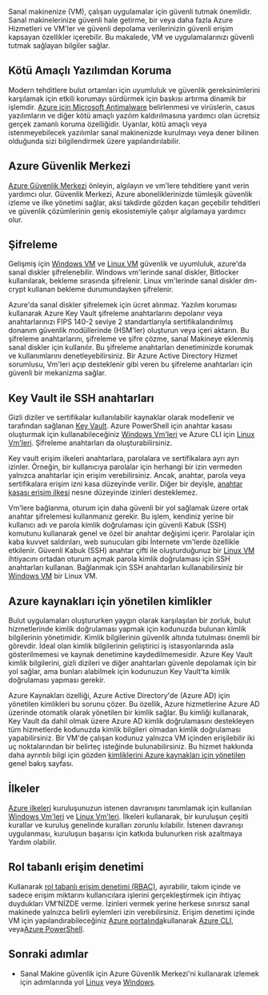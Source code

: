 Sanal makinenize (VM), çalışan uygulamalar için güvenli tutmak önemlidir. Sanal makinelerinize güvenli hale getirme, bir veya daha fazla Azure Hizmetleri ve VM'ler ve güvenli depolama verilerinizin güvenli erişim kapsayan özellikler içerebilir. Bu makalede, VM ve uygulamalarınızı güvenli tutmak sağlayan bilgiler sağlar.

## <a name="antimalware"></a>Kötü Amaçlı Yazılımdan Koruma

Modern tehditlere bulut ortamları için uyumluluk ve güvenlik gereksinimlerini karşılamak için etkili korumayı sürdürmek için baskısı artırma dinamik bir işlemdir. [Azure için Microsoft Antimalware](../articles/security/azure-security-antimalware.md) belirlenmesi ve virüslerin, casus yazılımların ve diğer kötü amaçlı yazılım kaldırılmasına yardımcı olan ücretsiz gerçek zamanlı koruma özelliğidir. Uyarılar, kötü amaçlı veya istenmeyebilecek yazılımlar sanal makinenizde kurulmayı veya dener bilinen olduğunda sizi bilgilendirmek üzere yapılandırılabilir.

## <a name="azure-security-center"></a>Azure Güvenlik Merkezi

[Azure Güvenlik Merkezi](../articles/security-center/security-center-intro.md) önleyin, algılayın ve vm'lere tehditlere yanıt verin yardımcı olur. Güvenlik Merkezi, Azure aboneliklerinizde tümleşik güvenlik izleme ve ilke yönetimi sağlar, aksi takdirde gözden kaçan geçebilir tehditleri ve güvenlik çözümlerinin geniş ekosistemiyle çalışır algılamaya yardımcı olur.

## <a name="encryption"></a>Şifreleme

Gelişmiş için [Windows VM](../articles/virtual-machines/windows/encrypt-disks.md) ve [Linux VM](../articles/virtual-machines/linux/encrypt-disks.md) güvenlik ve uyumluluk, azure'da sanal diskler şifrelenebilir. Windows vm'lerinde sanal diskler, Bitlocker kullanılarak, bekleme sırasında şifrelenir. Linux vm'lerinde sanal diskler dm-crypt kullanan bekleme durumundayken şifrelenir. 

Azure'da sanal diskler şifrelemek için ücret alınmaz. Yazılım koruması kullanarak Azure Key Vault şifreleme anahtarlarını depolanır veya anahtarlarınızı FIPS 140-2 seviye 2 standartlarıyla sertifikalandırılmış donanım güvenlik modüllerinde (HSM'ler) oluşturun veya içeri aktarın. Bu şifreleme anahtarlarını, şifreleme ve şifre çözme, sanal Makineye eklenmiş sanal diskler için kullanılır. Bu şifreleme anahtarları denetiminizde korumak ve kullanımlarını denetleyebilirsiniz. Bir Azure Active Directory Hizmet sorumlusu, Vm'leri açıp desteklenir gibi veren bu şifreleme anahtarları için güvenli bir mekanizma sağlar.

## <a name="key-vault-and-ssh-keys"></a>Key Vault ile SSH anahtarları

Gizli diziler ve sertifikalar kullanılabilir kaynaklar olarak modellenir ve tarafından sağlanan [Key Vault](../articles/key-vault/key-vault-whatis.md). Azure PowerShell için anahtar kasası oluşturmak için kullanabileceğiniz [Windows Vm'leri](../articles/virtual-machines/windows/key-vault-setup.md) ve Azure CLI için [Linux Vm'leri](../articles/virtual-machines/linux/key-vault-setup.md). Şifreleme anahtarları da oluşturabilirsiniz.

Key vault erişim ilkeleri anahtarlara, parolalara ve sertifikalara ayrı ayrı izinler. Örneğin, bir kullanıcıya parolalar için herhangi bir izin vermeden yalnızca anahtarlar için erişim verebilirsiniz. Ancak, anahtar, parola veya sertifikalara erişim izni kasa düzeyinde verilir. Diğer bir deyişle, [anahtar kasası erişim ilkesi](../articles/key-vault/key-vault-secure-your-key-vault.md) nesne düzeyinde izinleri desteklemez.

Vm'lere bağlanma, oturum için daha güvenli bir yol sağlamak üzere ortak anahtar şifrelemesi kullanmanız gerekir. Bu işlem, kendiniz yerine bir kullanıcı adı ve parola kimlik doğrulaması için güvenli Kabuk (SSH) komutunu kullanarak genel ve özel bir anahtar değişimi içerir. Parolalar için kaba kuvvet saldırıları, web sunucuları gibi İnternete vm'lerde özellikle etkilenir. Güvenli Kabuk (SSH) anahtar çifti ile oluşturduğunuz bir [Linux VM](../articles/virtual-machines/linux/mac-create-ssh-keys.md) ihtiyacını ortadan oturum açmak parola kimlik doğrulaması için SSH anahtarları kullanan. Bağlanmak için SSH anahtarları kullanabilirsiniz bir [Windows VM](../articles/virtual-machines/linux/ssh-from-windows.md) bir Linux VM.

## <a name="managed-identities-for-azure-resources"></a>Azure kaynakları için yönetilen kimlikler

Bulut uygulamaları oluştururken yaygın olarak karşılaşılan bir zorluk, bulut hizmetlerinde kimlik doğrulaması yapmak için kodunuzda bulunan kimlik bilgilerinin yönetimidir. Kimlik bilgilerinin güvenlik altında tutulması önemli bir görevdir. İdeal olan kimlik bilgilerinin geliştirici iş istasyonlarında asla gösterilmemesi ve kaynak denetimine kaydedilmemesidir. Azure Key Vault kimlik bilgilerini, gizli dizileri ve diğer anahtarları güvenle depolamak için bir yol sağlar, ama bunları alabilmek için kodunuzun Key Vault'ta kimlik doğrulaması yapması gerekir. 

Azure Kaynakları özelliği, Azure Active Directory'de (Azure AD) için yönetilen kimlikleri bu sorunu çözer. Bu özellik, Azure hizmetlerine Azure AD üzerinde otomatik olarak yönetilen bir kimlik sağlar. Bu kimliği kullanarak, Key Vault da dahil olmak üzere Azure AD kimlik doğrulamasını destekleyen tüm hizmetlerde kodunuzda kimlik bilgileri olmadan kimlik doğrulaması yapabilirsiniz.  Bir VM'de çalışan kodunuz yalnızca VM içinden erişilebilir iki uç noktalarından bir belirteç isteğinde bulunabilirsiniz. Bu hizmet hakkında daha ayrıntılı bilgi için gözden [kimliklerini Azure kaynakları için yönetilen](../articles/active-directory/managed-identities-azure-resources/overview.md) genel bakış sayfası.   

## <a name="policies"></a>İlkeler

[Azure ilkeleri](../articles/azure-policy/azure-policy-introduction.md) kuruluşunuzun istenen davranışını tanımlamak için kullanılan [Windows Vm'leri](../articles/virtual-machines/windows/policy.md) ve [Linux Vm'leri](../articles/virtual-machines/linux/policy.md). İlkeleri kullanarak, bir kuruluşun çeşitli kurallar ve kuruluş genelinde kuralları zorunlu kılabilir. İstenen davranışı uygulanması, kuruluşun başarısı için katkıda bulunurken risk azaltmaya Yardım olabilir.

## <a name="role-based-access-control"></a>Rol tabanlı erişim denetimi

Kullanarak [rol tabanlı erişim denetimi (RBAC)](../articles/role-based-access-control/overview.md), ayırabilir, takım içinde ve sadece erişim miktarını kullanıcılara işlerini gerçekleştirmek için ihtiyaç duydukları VM'NİZDE verme. İzinleri vermek yerine herkese sınırsız sanal makinede yalnızca belirli eylemleri izin verebilirsiniz. Erişim denetimi içinde VM için yapılandırabileceğiniz [Azure portalında](../articles/role-based-access-control/role-assignments-portal.md)kullanarak [Azure CLI](https://docs.microsoft.com/cli/azure/role), veya[Azure PowerShell](../articles/role-based-access-control/role-assignments-powershell.md).


## <a name="next-steps"></a>Sonraki adımlar
- Sanal Makine güvenlik için Azure Güvenlik Merkezi'ni kullanarak izlemek için adımlarında yol [Linux](../articles/virtual-machines/linux/tutorial-azure-security.md) veya [Windows](../articles/virtual-machines/windows/tutorial-azure-security.md).